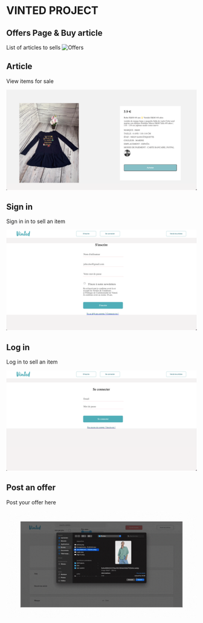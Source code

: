 # VINTED PROJECT

## Offers Page & Buy article

List of articles to sells
![Offers](src/images/offers.gif)

## Article

View items for sale

![Article](src/images/article.png)

## Sign in

Sign in in to sell an item

![Sign in](<src/images/Sign in.png>)

## Log in

Log in to sell an item

![Sign in](src/images/Login.png)

## Post an offer

Post your offer here

![PostOffer](src/images/PostOffer.gif)
